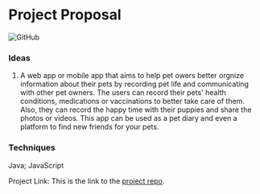 # Project Proposal
![GitHub](https://img.shields.io/github/license/Longweig/project-proposals-f2020)
### Ideas
1. A web app or mobile app that aims to help pet owers better orgnize information about their pets by recording pet life and communicating with other pet owners. The users can record their pets' health conditions, medications or vaccinations to better take care of them. Also, they can record the happy time with their puppies and share the photos or videos. This app can be used as a pet diary and even a platform to find new friends for your pets.

### Techniques
Java; JavaScript 


Project Link: This is the link to the  [project repo](https://github.com/Longweig/COMS4995).

